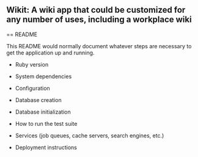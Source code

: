 ## Wikit: A wiki app that could be customized for any number of uses, including a workplace wiki
 
== README

This README would normally document whatever steps are necessary to get the
application up and running.

* Ruby version

* System dependencies

* Configuration

* Database creation

* Database initialization

* How to run the test suite

* Services (job queues, cache servers, search engines, etc.)

* Deployment instructions

